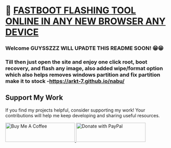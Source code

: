 # 🚀 [FASTBOOT FLASHING TOOL ONLINE IN ANY NEW BROWSER ANY DEVICE](https://arkt-7.github.io/nabu/)

### Welcome GUYSSZZZ WILL UPADTE THIS README SOON! 😁😁
### Till then just open the site and enjoy one click root, boot recovery, and flash any image, also added wipe/format option which also helps removes windows partition and fix partition make it to stock -https://arkt-7.github.io/nabu/



## Support My Work

If you find my projects helpful, consider supporting my work! Your contributions will help me keep developing and sharing useful resources.

<p align="left">
  <a href="https://www.buymeacoffee.com/ArKT" target="_blank">
    <img src="https://github.com/ArKT-7/WIN-ARM-DOWNLOADER/blob/main/assets/buymecoffee.png" alt="Buy Me A Coffee" style="height: 60px !important; width: 217px !important;">
  </a>
  <a href="https://www.paypal.me/arkt7" target="_blank">
    <img src="https://github.com/ArKT-7/WIN-ARM-DOWNLOADER/blob/main/assets/Paypal.png" alt="Donate with PayPal" style="height: 60px !important; width: 217px !important;">
  </a>
</p>
